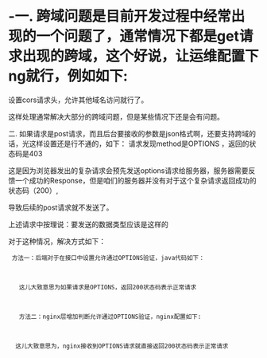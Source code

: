 # -一. 跨域问题是目前开发过程中经常出现的一个问题了，通常情况下都是get请求出现的跨域，这个好说，让运维配置下ng就行，例如如下:




设置cors请求头，允许其他域名访问就行了。

这样处理通常解决大部分的跨域问题，但是某些情况下还是会有问题。



二. 如果请求是post请求，而且后台要接收的参数是json格式啊，还要支持跨域的话，光这样设置还是行不通的，如下：
请求发现method是OPTIONS ，返回的状态码是403

这是因为浏览器发出的复杂请求会预先发送options请求给服务器，服务器需要反馈一个成功的Response，但是咱们的服务器并没有对于这个复杂请求返回成功的状态码（200）,

导致后续的post请求就不发送了。



上述请求中按理说：要发送的数据类型应该是这样的



对于这种情况，解决方式如下：

     方法一：后端对于在接口中设置允许通过OPTIONS验证，java代码如下：

      

       这儿大致意思为如果请求是OPTIONS，返回200状态码表示正常请求



       方法二：nginx层增加判断允许通过OPTIONS验证，nginx配置如下:

      

      这儿大致意思为，nginx接收到OPTIONS请求就直接返回200状态码表示正常请求
